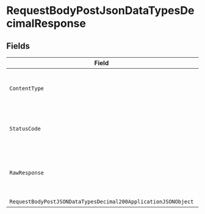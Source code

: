 # RequestBodyPostJsonDataTypesDecimalResponse


## Fields

| Field                                                                                                                                     | Type                                                                                                                                      | Required                                                                                                                                  | Description                                                                                                                               |
| ----------------------------------------------------------------------------------------------------------------------------------------- | ----------------------------------------------------------------------------------------------------------------------------------------- | ----------------------------------------------------------------------------------------------------------------------------------------- | ----------------------------------------------------------------------------------------------------------------------------------------- |
| `ContentType`                                                                                                                             | *string*                                                                                                                                  | :heavy_check_mark:                                                                                                                        | HTTP response content type for this operation                                                                                             |
| `StatusCode`                                                                                                                              | *int*                                                                                                                                     | :heavy_check_mark:                                                                                                                        | HTTP response status code for this operation                                                                                              |
| `RawResponse`                                                                                                                             | [HttpResponseMessage](https://learn.microsoft.com/en-us/dotnet/api/system.net.http.httpresponsemessage?view=net-5.0)                      | :heavy_minus_sign:                                                                                                                        | Raw HTTP response; suitable for custom response parsing                                                                                   |
| `RequestBodyPostJSONDataTypesDecimal200ApplicationJSONObject`                                                                             | [RequestBodyPostJSONDataTypesDecimal200ApplicationJSON](../../models/operations/RequestBodyPostJSONDataTypesDecimal200ApplicationJSON.md) | :heavy_minus_sign:                                                                                                                        | OK                                                                                                                                        |